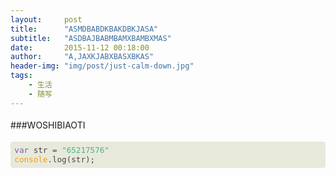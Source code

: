 ```yaml
---
layout:     post
title:      "ASMDBABDKBAKDBKJASA"
subtitle:   "ASDBAJBABMBAMXBAMBXMAS"
date:       2015-11-12 00:18:00 
author:     "A,JAXKJABXBASXBKAS"
header-img: "img/post/just-calm-down.jpg"
tags:
    - 生活
    - 随写
---
```

<div class="preview"><p style="margin-top: 0; margin-right: 0; margin-bottom: 10px; margin-left: 0; line-height: 1.8em;">###WOSHIBIAOTI</p>
<pre style="word-wrap: break-word;"><code class="language-javascript hljs" style="background-color: #D6DBDF; border: 0; border-radius: 4px; color: #4f424c; font-size: 90%; padding-top: 0.5em; padding-right: 0.5em; padding-bottom: 0.5em; padding-left: 0.5em; display: block; overflow-x: auto; background: #e7e9db; -webkit-text-size-adjust: none;"><span class="hljs-keyword" style="color: #815ba4;">var</span> str = <span class="hljs-string" style="color: #48b685;">"65217576"</span>
<span class="hljs-built_in" style="color: #f99b15;">console</span>.log(str);
</code></pre>
</div>